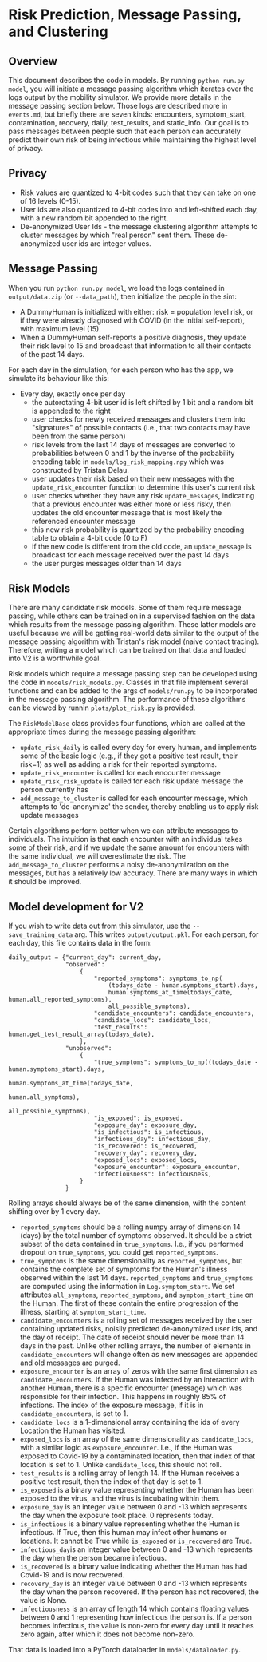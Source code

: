 # Risk Prediction, Message Passing, and Clustering

## Overview
This document describes the code in models. By running `python run.py model`, you will 
initiate a message passing algorithm which iterates over the logs output by the mobility simulator. We provide more details
in the message passing section below. Those logs are described more in `events.md`, but briefly there are seven kinds: encounters, symptom_start, contamination, recovery, daily, test_results, and static_info. Our goal is to pass messages between people such that each person can accurately predict their own 
risk of being infectious while maintaining the highest level of privacy. 
 
## Privacy
* Risk values are quantized to 4-bit codes such that they can take on one of 16 levels (0-15). 
* User ids are also quantized to 4-bit codes into and left-shifted each day, with a new random bit appended to the right. 
* De-anonymized User Ids - the message clustering algorithm attempts to cluster messages by which "real person" sent them. 
These de-anonymized user ids are integer values. 

## Message Passing
When you run `python run.py model`, we load the logs contained in `output/data.zip` (or `--data_path`), then initialize the people in the sim:
* A DummyHuman is initialized with either: risk = population level risk, or if they were already diagnosed with COVID (in the initial self-report), with maximum level (15).
* When a DummyHuman self-reports a positive diagnosis, they update their risk level to 15 and broadcast that information to all their contacts of the past 14 days.

For each day in the simulation, for each person who has the app, we simulate its behaviour like this:
* Every day, exactly once per day
    * the autorotating 4-bit user id is left shifted by 1 bit and a random bit is appended to the right
    * user checks for newly received messages and clusters them into "signatures" of possible contacts (i.e., that two contacts may have been from the same person)
    * risk levels from the last 14 days of messages are converted to probabilities between 0 and 1 by the inverse of the probability encoding table in `models/log_risk_mapping.npy` which was constructed by Tristan Delau.
    * user updates their risk based on their new messages with the `update_risk_encounter` function to determine this user's current risk
    * user checks whether they have any risk `update_messages`, indicating that a previous encounter was either more or less risky, then updates the old encounter message that is most likely the referenced encounter message
    * this new risk probability is quantized by the probability encoding table to obtain a 4-bit code (0 to F)
    * if the new code is different from the old code, an `update_message` is broadcast for each message received over the past 14 days
    * the user purges messages older than 14 days
    
## Risk Models
There are many candidate risk models. Some of them require message passing, while others can be trained on in a supervised fashion on the data which 
results from the message passing algorithm. These latter models are useful because we will be getting real-world data similar
to the output of the message passing algorithm with Tristan's risk model (naive contact tracing). Therefore, writing a 
model which can be trained on that data and loaded into V2 is a worthwhile goal.

Risk models which require a message passing step can be developed using the code in `models/risk_models.py`. 
Classes in that file implement several functions and can be added to the args of `models/run.py` to be incorporated in the message
passing algorithm. The performance of these algorithms can be viewed by runnin `plots/plot_risk.py` is provided.

The `RiskModelBase` class provides four functions, which are called at the appropriate times during the message passing
algorithm:
* `update_risk_daily` is called every day for every human, and implements some of the basic logic (e.g., if they got a positive test result, their risk=1) 
as well as adding a risk for their reported symptoms.
* `update_risk_encounter` is called for each encounter message
* `update_risk_risk_update` is called for each risk update message the person currently has 
* `add_message_to_cluster` is called for each encounter message, which attempts to 'de-anonymize' the sender, thereby enabling us to apply risk update messages

Certain algorithms perform better when we can attribute messages to individuals. The intuition is that each encounter with an 
individual takes some of their risk, and if we update the same amount for encounters with the same individual, we will overestimate the risk.
The `add_message_to_cluster` performs a noisy de-anonymization on the messages, but has a relatively low accuracy. There are many ways in which it should be improved.

## Model development for V2
If you wish to write data out from this simulator, use the `--save_training_data` arg. This writes `output/output.pkl`.
For each person, for each day, this file contains data in the form: 

```
daily_output = {"current_day": current_day,
                "observed":
                    {
                        "reported_symptoms": symptoms_to_np(
                            (todays_date - human.symptoms_start).days,
                            human.symptoms_at_time(todays_date, human.all_reported_symptoms),
                            all_possible_symptoms),
                        "candidate_encounters": candidate_encounters,
                        "candidate_locs": candidate_locs,
                        "test_results": human.get_test_result_array(todays_date),
                    },
                "unobserved":
                    {
                        "true_symptoms": symptoms_to_np((todays_date - human.symptoms_start).days,
                                                        human.symptoms_at_time(todays_date,
                                                                               human.all_symptoms),
                                                        all_possible_symptoms),
                        "is_exposed": is_exposed,
                        "exposure_day": exposure_day,
                        "is_infectious": is_infectious,
                        "infectious_day": infectious_day,
                        "is_recovered": is_recovered,
                        "recovery_day": recovery_day,
                        "exposed_locs": exposed_locs,
                        "exposure_encounter": exposure_encounter,
                        "infectiousness": infectiousness,
                    }
                }
```
Rolling arrays should always be of the same dimension, with the content shifting over by 1 every day.

- `reported_symptoms` should be a rolling numpy array of dimension 14 (days) by the total number of symptoms observed.
It should be a strict subset of the data contained in `true_symptoms`. I.e., if you performed dropout on `true_symptoms`, you could
get `reported_symptoms`.
- `true_symptoms` is the same dimensionality as `reported_symptoms`, but contains the complete set of symptoms for the Human's illness observed within the last 14 days.
`reported_symptoms` and `true_symptoms` are computed using the information in `Log.symptom_start`. We set attributes `all_symptoms`, `reported_symptoms`, and `symptom_start_time` on the Human.
The first of these contain the entire progression of the illness, starting at `symptom_start_time`.
- `candidate_encounters` is a rolling set of messages received by the user containing updated risks, noisily predicted de-anonymized user ids, and the day of receipt. The date of receipt should never be more than 14 days in the past.
Unlike other rolling arrays, the number of elements in `candidate_encounters` will change often as new messages are appended and old messages are purged.
- `exposure_encounter` is an array of zeros with the same first dimension as `candidate_encounters`. If the Human was infected by an interaction
with another Human, there is a specific encounter (message) which was responsible for their infection. This happens in roughly 85% of infections.
The index of the exposure message, if it is in `candidate_encounters`, is set to 1.
- `candidate_locs` is a 1-dimensional array containing the ids of every Location the Human has visited. 
- `exposed_locs` is an array of the same dimensionality as `candidate_locs`, with a similar logic as `exposure_encounter`. I.e., if the 
Human was exposed to Covid-19 by a contaminated location, then that index of that location is set to 1. Unlike `candidate_locs`, this should not roll.
- `test_results` is a rolling array of length 14. If the Human receives a positive test result, then the index of that day is set to 1.
- `is_exposed` is a binary value representing whether the Human has been exposed to the virus, and the virus is incubating within them.
- `exposure_day` is an integer value between 0 and -13 which represents the day when the exposure took place. 0 represents today.
- `is_infectious` is a binary value representing whether the Human is infectious. If True, then this human may infect other humans or locations. It cannot be True while `is_exposed` or `is_recovered` are True.
- `infectious_day`is an integer value between 0 and -13 which represents the day when the person became infectious.
- `is_recovered` is a binary value indicating whether the Human has had Covid-19 and is now recovered.
- `recovery_day` is an integer value between 0 and -13 which represents the day when the person recovered. If the person has not recovered, the value is None.
- `infectiousness` is an array of length 14 which contains floating values between 0 and 1 representing how infectious the person is. 
If a person becomes infectious, the value is non-zero for every day until it reaches zero again, after which it does not become non-zero. 
 
That data is loaded into a PyTorch dataloader in `models/dataloader.py`.